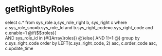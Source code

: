 getRightByRoles
===
select c.* from sys_role a,sys_role_right b, sys_right c
				where a.sys_role_sno=b.sys_role_Id
				and b.sys_right_code=c.sys_right_code  and c.enable=1
@if($$:roles){				
				AND sys_role_id in (#{[Array]roles})
@}else{
				AND 1!=1 
@}
				group by c.sys_right_code
				order by LEFT(c.sys_right_code, 2) asc, c.order_code asc, c.update_time
